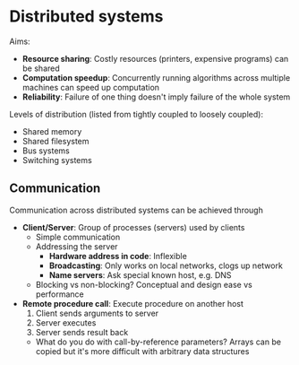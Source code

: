 # Distributed systems

Aims:
* **Resource sharing**: Costly resources (printers, expensive programs) can be shared
* **Computation speedup**: Concurrently running algorithms across multiple machines can speed up computation
* **Reliability**: Failure of one thing doesn't imply failure of the whole system

Levels of distribution (listed from tightly coupled to loosely coupled):
* Shared memory
* Shared filesystem
* Bus systems
* Switching systems

## Communication
Communication across distributed systems can be achieved through

* **Client/Server**: Group of processes (servers) used by clients
  * Simple communication
  * Addressing the server
    * **Hardware address in code**: Inflexible
    * **Broadcasting**: Only works on local networks, clogs up network
    * **Name servers**: Ask special known host, e.g. DNS
  * Blocking vs non-blocking? Conceptual and design ease vs performance
* **Remote procedure call**: Execute procedure on another host
  1. Client sends arguments to server
  2. Server executes
  3. Server sends result back
  * What do you do with call-by-reference parameters? Arrays can be copied but it's more difficult with arbitrary data structures
